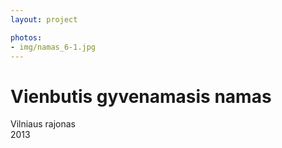 ```yaml
---
layout: project

photos:
- img/namas_6-1.jpg
---
```

<h1>Vienbutis gyvenamasis namas</h1>
<p>Vilniaus rajonas<br/>2013</p>
